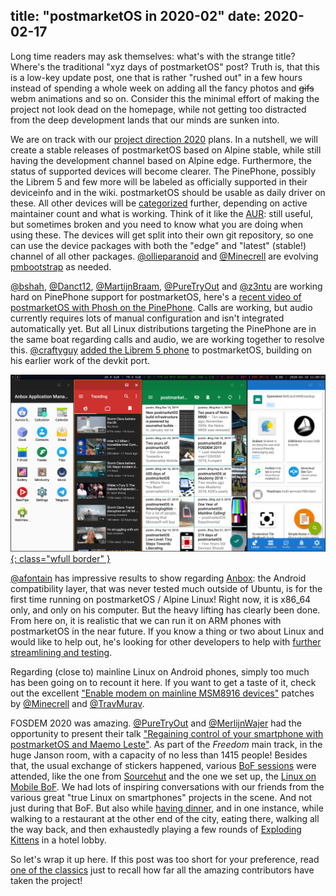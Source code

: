 title: "postmarketOS in 2020-02"
date: 2020-02-17
---
Long time readers may ask themselves: what's with the strange title? Where's
the traditional "xyz days of postmarketOS" post? Truth is, that this is a
low-key update post, one that is rather "rushed out" in a few hours instead of
spending a whole week on adding all the fancy photos and <del>gifs</del> webm
animations and so on. Consider this the minimal effort of making the project
not look dead on the homepage, while not getting too distracted from the deep
development lands that our minds are sunken into.

We are on track with our
[project direction 2020](https://gitlab.com/postmarketOS/postmarketos/issues/11)
plans. In a nutshell, we will create a stable releases of postmarketOS
based on Alpine stable, while still having the development channel based on
Alpine edge. Furthermore, the status of supported devices will become clearer.
The PinePhone, possibly the Librem 5 and few more will be labeled as officially
supported in their deviceinfo and in the wiki. postmarketOS should be usable as
daily driver on these. All other devices will be
[categorized](https://gitlab.com/postmarketOS/postmarketos/issues/16) further,
depending on active maintainer count and what is working. Think of it like the
[AUR](https://en.wikipedia.org/wiki/Arch_Linux#Arch_User_Repository_.28AUR.29):
still useful, but sometimes broken and you need to know what you are doing when
using these. The devices will get split into their own git repository, so one
can use the device packages with both the "edge" and "latest" (stable!) channel
of all other packages. [@ollieparanoid](https://gitlab.com/ollieparanoid)
and [@Minecrell](https://gitlab.com/Minecrell) are evolving
[pmbootstrap](https://gitlab.com/postmarketOS/pmbootstrap/) as needed.

[@bshah](https://gitlab.com/bshah), [@Danct12](https://gitlab.com/Danct12),
[@MartijnBraam](https://gitlab.com/MartijnBraam),
[@PureTryOut](https://gitlab.com/PureTryOut) and
[@z3ntu](https://gitlab.com/z3ntu) are working hard on PinePhone support for
postmarketOS, here's a
[recent video of postmarketOS with Phosh on the PinePhone](https://www.youtube.com/watch?v=xI6AUFkQJU0).
Calls are working, but audio currently requires lots of manual configuration
and isn't integrated automatically yet. But all Linux distributions targeting
the PinePhone are in the same boat regarding calls and audio, we are working
together to resolve this. [@craftyguy](https://gitlab.com/craftyguy)
[added the Librem 5 phone](https://gitlab.com/postmarketOS/pmaports/-/merge_requests/869)
to postmarketOS, building on his earlier work of the devkit port.

[![Anbox running on postmarketOS on i3, with F-Droid, NewPipe and Feeder](/static/img/2020-02/anbox.png){: class="wfull border" }](/static/img/2020-02/anbox.png)

[@afontain](https://gitlab.com/afontain) has impressive results to show
regarding [Anbox](https://anbox.io): the Android compatibility layer, that was
never tested much outside of Ubuntu, is for the first time running on
postmarketOS / Alpine Linux! Right now, it is x86_64 only, and only on his
computer. But the heavy lifting has clearly been done. From here on, it is
realistic that we can run it on ARM phones with postmarketOS in the near
future. If you know a thing or two about Linux and would like to help out, he's
looking for other developers to help with
[further streamlining and testing](https://gitlab.com/postmarketOS/pmaports/issues/17#note_285245320).

Regarding (close to) mainline Linux on Android phones, simply too much has been
going on to recount it here. If you want to get a taste of it, check out the
excellent
["Enable modem on mainline MSM8916 devices"](https://gitlab.com/postmarketOS/pmaports/-/merge_requests/907)
patches by [@Minecrell](https://gitlab.com/Minecrell) and
[@TravMurav](https://gitlab.com/TravMurav).

FOSDEM 2020 was amazing.
[@PureTryOut](https://gitlab.com/PureTryOut)
and
[@MerlijnWajer](https://gitlab.com/MerlijnWajer)
had the opportunity to
present their talk ["Regaining control of your smartphone with postmarketOS and
Maemo Leste"](https://fosdem.org/2020/schedule/event/smartphones/). As part of
the *Freedom* main track, in the huge Janson room, with a capacity of no
less than 1415 people! Besides that, the usual exchange of stickers happened,
various [BoF sessions](https://en.wikipedia.org/wiki/Birds_of_a_feather_(computing))
were attended, like the one from
[Sourcehut](https://fosdem.org/2020/schedule/event/bof_sourcehut/) and the one
we set up, the
[Linux on Mobile BoF](https://fosdem.org/2020/schedule/event/bof_linux_mobile/).
We had lots of inspiring conversations with our friends from the various great
"true Linux on smartphones" projects in the scene. And not just during that
BoF. But also while
[having dinner](https://twitter.com/thepine64/status/1223684926106632193),
and in one instance, while walking to a restaurant at the other end of the
city, eating there, walking all the way back, and then exhaustedly playing a few
rounds of
[Exploding Kittens](https://en.wikipedia.org/wiki/Exploding_Kittens) in a hotel
lobby.

So let's wrap it up here. If this post was too short for your preference,
read [one of the classics](/blog/2017/09/03/100-days-of-postmarketos/) just to
recall how far all the amazing contributors have taken the project!
